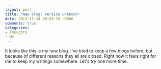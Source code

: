 ```yaml
---
layout: post
title: "New blog: version unknown"
date: 2013-11-24 20:03:28 -0800
comments: true
categories:
- Thoughts
- Me
---
```


It looks like this is my new blog. I've tried to keep a few blogs before, but because of different reasons they all are closed.
Right now it feels right for me to keep my writings somewhere. Let's try one more time.
